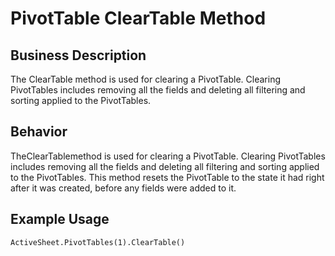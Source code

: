 # PivotTable ClearTable Method

## Business Description
The ClearTable method is used for clearing a PivotTable. Clearing PivotTables includes removing all the fields and deleting all filtering and sorting applied to the PivotTables.

## Behavior
TheClearTablemethod is used for clearing a PivotTable. Clearing PivotTables includes removing all the fields and deleting all filtering and sorting applied to the PivotTables. This method resets the PivotTable to the state it had right after it was created, before any fields were added to it.

## Example Usage
```vba
ActiveSheet.PivotTables(1).ClearTable()
```